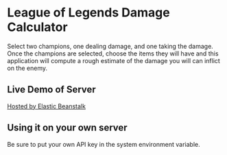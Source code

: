 League of Legends Damage Calculator
===================================
Select two champions, one dealing damage, and one taking the damage. Once the champions are selected,
choose the items they will have and this application will compute a rough estimate of the damage
you will can inflict on the enemy.

Live Demo of Server
-------------------
[Hosted by Elastic Beanstalk](http://lolcalc.elasticbeanstalk.com/)

Using it on your own server
---------------------------
Be sure to put your own API key in the system environment variable.